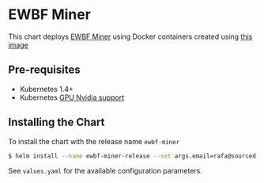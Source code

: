 # EWBF Miner

This chart deploys [EWBF Miner](https://github.com/nanopool/ewbf-miner) using Docker containers created using [this image](https://github.com/src-d/ewbf-miner-docker)

## Pre-requisites

- Kubernetes 1.4+
- Kubernetes [GPU Nvidia support](https://kubernetes.io/docs/tasks/manage-gpus/scheduling-gpus/)

## Installing the Chart

To install the chart with the release name `ewbf-miner`

```sh
$ helm install --name ewbf-miner-release --set args.email=rafa@sourced.tech,args.zCashWallet=XXXXXXXX
```

See `values.yaml` for the available configuration parameters.
